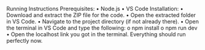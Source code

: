 Running Instructions
Prerequisites:
  •	Node.js
  •	VS Code
Installation:
  •	Download and extract the ZIP file for the code.
  •	Open the extracted folder in VS Code.
  •	Navigate to the project directory (if not already there).
  •	Open the terminal in VS Code and type the following:
    o	npm install
    o	npm run dev
  •	Open the localhost link you got in the terminal.
Everything should run perfectly now.
